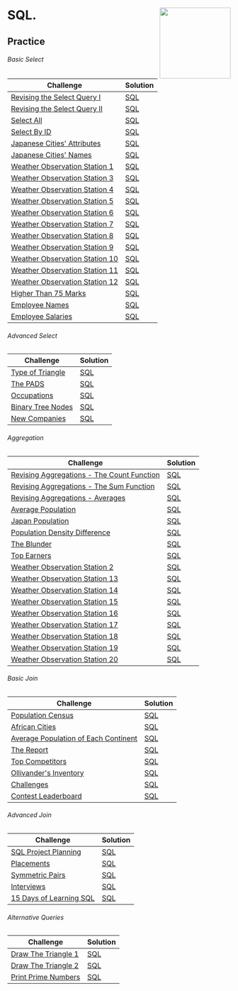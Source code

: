 # SQL. <a href="https://www.hackerrank.com/danilo_nelder"> <img align="right" src="https://i.imgur.com/YQnaKXf.png" width="160px" /></a>

## Practice

###### Basic Select
Challenge| Solution |
---------|-----------
[Revising the Select Query I](/SQL/AllCompetitions/revising-the-select-query.pdf)|[SQL](SQL/SQL/RevisingTheSelectQuery.sql)
[Revising the Select Query II](/SQL/AllCompetitions/revising-the-select-query-2.pdf)|[SQL](SQL/SQL/RevisingTheSelectQuery2.sql)
[Select All](/SQL/AllCompetitions/select-all-sql.pdf)|[SQL](SQL/SQL/SelectAllSql.sql)
[Select By ID](/SQL/AllCompetitions/select-by-id.pdf)|[SQL](SQL/SQL/SelectById.sql)
[Japanese Cities' Attributes](/SQL/AllCompetitions/japanese-cities-attributes.pdf)|[SQL](SQL/SQL/JapaneseCitiesAttributes.sql)
[Japanese Cities' Names](/SQL/AllCompetitions/japanese-cities-name.pdf)|[SQL](SQL/SQL/JapaneseCitiesName.sql)
[Weather Observation Station 1](/SQL/AllCompetitions/weather-observation-station-1.pdf)|[SQL](SQL/SQL/WeatherObservationStation1.sql)
[Weather Observation Station 3](/SQL/AllCompetitions/weather-observation-station-3.pdf)|[SQL](SQL/SQL/WeatherObservationStation3.sql)
[Weather Observation Station 4](/SQL/AllCompetitions/weather-observation-station-4.pdf)|[SQL](SQL/SQL/WeatherObservationStation4.sql)
[Weather Observation Station 5](/SQL/AllCompetitions/weather-observation-station-5.pdf)|[SQL](SQL/SQL/WeatherObservationStation5.sql)
[Weather Observation Station 6](/SQL/AllCompetitions/weather-observation-station-6.pdf)|[SQL](SQL/SQL/WeatherObservationStation6.sql)
[Weather Observation Station 7](/SQL/AllCompetitions/weather-observation-station-7.pdf)|[SQL](SQL/SQL/WeatherObservationStation7.sql)
[Weather Observation Station 8](/SQL/AllCompetitions/weather-observation-station-8.pdf)|[SQL](SQL/SQL/WeatherObservationStation8.sql)
[Weather Observation Station 9](/SQL/AllCompetitions/weather-observation-station-9.pdf)|[SQL](SQL/SQL/WeatherObservationStation9.sql)
[Weather Observation Station 10](/SQL/AllCompetitions/weather-observation-station-10.pdf)|[SQL](SQL/SQL/WeatherObservationStation10.sql)
[Weather Observation Station 11](/SQL/AllCompetitions/weather-observation-station-11.pdf)|[SQL](SQL/SQL/WeatherObservationStation11.sql)
[Weather Observation Station 12](/SQL/AllCompetitions/weather-observation-station-12.pdf)|[SQL](SQL/SQL/WeatherObservationStation12.sql)
[Higher Than 75 Marks](/SQL/AllCompetitions/more-than-75-marks.pdf)|[SQL](SQL/SQL/HighterThan75Marks.sql)
[Employee Names](/SQL/AllCompetitions/name-of-employees.pdf)|[SQL](SQL/SQL/NameOfEmployees.sql)
[Employee Salaries](/SQL/AllCompetitions/salary-of-employees.pdf)|[SQL](SQL/SQL/SalaryOfEmployees.sql)

###### Advanced Select
Challenge| Solution |
----------|----------
[Type of Triangle](/SQL/AllCompetitions/what-type-of-triangle.pdf)|[SQL](SQL/SQL/WhatTypeOfTriangle.sql)
[The PADS](/SQL/AllCompetitions/the-pads.pdf)|[SQL](SQL/SQL/ThePads.sql)
[Occupations](/SQL/AllCompetitions/occupations.pdf)|[SQL](SQL/SQL/SQL/Occupations.sql)
[Binary Tree Nodes](/SQL/AllCompetitions/binary-search-tree-1.pdf)|[SQL](SQL/SQL/BinarySearchTree1.sql)
[New Companies](/SQL/AllCompetitions/the-company.pdf)|[SQL](SQL/SQL/TheCompany.sql)

###### Aggregation
Challenge| Solution |
----------|----------
[Revising Aggregations - The Count Function](/SQL/AllCompetitions/revising-aggregations-the-count-function.pdf)|[SQL](SQL/SQL/RevisingAggregationsTheCountFunction.sql)
[Revising Aggregations - The Sum Function](/SQL/AllCompetitions/revising-aggregations-sum.pdf)|[SQL](SQL/SQL/RevisingAggregationsSum.sql)
[Revising Aggregations - Averages](/SQL/AllCompetitions/revising-aggregations-the-average-function.pdf)|[SQL](SQL/SQL/RevisingAggregationsTheAverageFunction.sql)
[Average Population](/SQL/AllCompetitions/average-population.pdf)|[SQL](SQL/SQL/AveragePopulation.sql)
[Japan Population](/SQL/AllCompetitions/japan-population.pdf)|[SQL](SQL/SQL/JapanPopulation.sql)
[Population Density Difference](/SQL/AllCompetitions/population-density-difference.pdf)|[SQL](SQL/SQL/PopulationDensityDifference.sql)
[The Blunder](/SQL/AllCompetitions/the-blunder.pdf)|[SQL](SQL/SQL/TheBlunder.sql)
[Top Earners](/SQL/AllCompetitions/earnings-of-employees.pdf)|[SQL](SQL/SQL/EarningsOfEmployees.sql)
[Weather Observation Station 2](/SQL/AllCompetitions/weather-observation-station-2.pdf)|[SQL](SQL/SQL/WeatherObservationStation2.sql)
[Weather Observation Station 13](/SQL/AllCompetitions/weather-observation-station-13.pdf)|[SQL](SQL/SQL/WeatherObservationStation13.sql)
[Weather Observation Station 14](/SQL/AllCompetitions/weather-observation-station-14.pdf)|[SQL](SQL/SQL/WeatherObservationStation14.sql)
[Weather Observation Station 15](/SQL/AllCompetitions/weather-observation-station-15.pdf)|[SQL](SQL/SQL/WeatherObservationStation15.sql)
[Weather Observation Station 16](/SQL/AllCompetitions/weather-observation-station-16.pdf)|[SQL](SQL/SQL/WeatherObservationStation16.sql)
[Weather Observation Station 17](/SQL/AllCompetitions/weather-observation-station-17.pdf)|[SQL](SQL/SQL/WeatherObservationStation17.sql)
[Weather Observation Station 18](/SQL/AllCompetitions/weather-observation-station-18.pdf)|[SQL](SQL/SQL/WeatherObservationStation18.sql)
[Weather Observation Station 19](/SQL/AllCompetitions/weather-observation-station-19.pdf)|[SQL](SQL/SQL/WeatherObservationStation19.sql)
[Weather Observation Station 20](/SQL/AllCompetitions/weather-observation-station-20.pdf)|[SQL](SQL/SQL/WeatherObservationStation20.sql)

###### Basic Join
Challenge| Solution |
----------|----------
[Population Census](/SQL/AllCompetitions/asian-population.pdf)|[SQL](SQL/SQL/AsianPopulation.sql)
[African Cities](/SQL/AllCompetitions/african-cities.pdf)|[SQL](SQL/SQL/AfricanCities.sql)
[Average Population of Each Continent](/SQL/AllCompetitions/average-population-of-each-continent.pdf)|[SQL](SQL/SQL/AveragePopulationOfEachContinent.sql)
[The Report](/SQL/AllCompetitions/the-report.pdf)|[SQL](SQL/SQL/TheReport.sql)
[Top Competitors](/SQL/AllCompetitions/full-score.pdf)|[SQL](SQL/SQL/FullScore.sql)
[Ollivander's Inventory](/SQL/AllCompetitions/harry-potter-and-wands.pdf)|[SQL](SQL/SQL/HarryPotterAndWands.sql)
[Challenges](/SQL/AllCompetitions/challenges.pdf)|[SQL](SQL/SQL/Challenges.sql)
[Contest Leaderboard](/SQL/AllCompetitions/contest-leaderboard.pdf)|[SQL](SQL/SQL/ContestLeaderboard.sql)

###### Advanced Join
Challenge| Solution |
----------|----------
[SQL Project Planning](/SQL/AllCompetitions/sql-projects.pdf)|[SQL](SQL/SQL/SqlProjects.sql)
[Placements](/SQL/AllCompetitions/placements.pdf)|[SQL](SQL/SQL/Placements.sql)
[Symmetric Pairs](/SQL/AllCompetitions/symmetric-pairs.pdf)|[SQL](SQL/SQL/SymmetricPairs.sql)
[Interviews](/SQL/AllCompetitions/interviews.pdf)|[SQL](SQL/SQL/Interviews.sql)
[15 Days of Learning SQL](/SQL/AllCompetitions/15-days-of-learning-sql.pdf)|[SQL](SQL/SQL/15DaysOfLearningSql.sql)

###### Alternative Queries
Challenge| Solution |
----------|----------
[Draw The Triangle 1](/SQL/AllCompetitions/draw-the-triangle-1.pdf)|[SQL](SQL/SQL/DrawTheTriangle1.sql)
[Draw The Triangle 2](/SQL/AllCompetitions/draw-the-triangle-2.pdf)|[SQL](SQL/SQL/DrawTheTriangle2.sql)
[Print Prime Numbers](/SQL/AllCompetitions/print-prime-numbers.pdf)|[SQL](SQL/SQL/PrintPrimeNumbers.sql)
